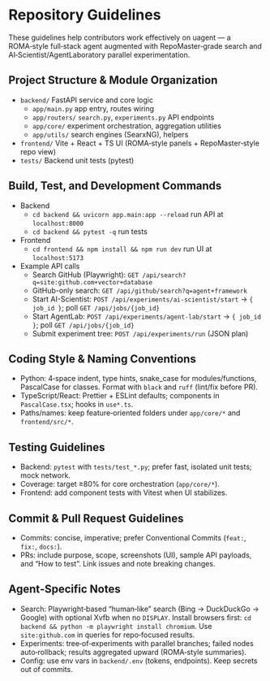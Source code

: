 # Repository Guidelines

These guidelines help contributors work effectively on uagent — a ROMA‑style full‑stack agent augmented with RepoMaster‑grade search and AI‑Scientist/AgentLaboratory parallel experimentation.

## Project Structure & Module Organization
- `backend/` FastAPI service and core logic
  - `app/main.py` app entry, routes wiring
  - `app/routers/` `search.py`, `experiments.py` API endpoints
  - `app/core/` experiment orchestration, aggregation utilities
  - `app/utils/` search engines (SearxNG), helpers
- `frontend/` Vite + React + TS UI (ROMA‑style panels + RepoMaster‑style repo view)
- `tests/` Backend unit tests (pytest)

## Build, Test, and Development Commands
- Backend
  - `cd backend && uvicorn app.main:app --reload` run API at `localhost:8000`
  - `cd backend && pytest -q` run tests
- Frontend
  - `cd frontend && npm install && npm run dev` run UI at `localhost:5173`
- Example API calls
  - Search GitHub (Playwright): `GET /api/search?q=site:github.com+vector+database`
  - GitHub-only search: `GET /api/github/search?q=agent+framework`
  - Start AI-Scientist: `POST /api/experiments/ai-scientist/start` → `{ job_id }`; poll `GET /api/jobs/{job_id}`
  - Start AgentLab: `POST /api/experiments/agent-lab/start` → `{ job_id }`; poll `GET /api/jobs/{job_id}`
  - Submit experiment tree: `POST /api/experiments/run` (JSON plan)

## Coding Style & Naming Conventions
- Python: 4‑space indent, type hints, snake_case for modules/functions, PascalCase for classes. Format with `black` and `ruff` (lint/fix before PR).
- TypeScript/React: Prettier + ESLint defaults; components in `PascalCase.tsx`; hooks in `use*.ts`.
- Paths/names: keep feature‑oriented folders under `app/core/*` and `frontend/src/*`.

## Testing Guidelines
- Backend: `pytest` with `tests/test_*.py`; prefer fast, isolated unit tests; mock network.
- Coverage: target ≥80% for core orchestration (`app/core/*`).
- Frontend: add component tests with Vitest when UI stabilizes.

## Commit & Pull Request Guidelines
- Commits: concise, imperative; prefer Conventional Commits (`feat:`, `fix:`, `docs:`).
- PRs: include purpose, scope, screenshots (UI), sample API payloads, and “How to test”. Link issues and note breaking changes.

## Agent‑Specific Notes
- Search: Playwright‑based “human‑like” search (Bing → DuckDuckGo → Google) with optional Xvfb when no `DISPLAY`. Install browsers first: `cd backend && python -m playwright install chromium`. Use `site:github.com` in queries for repo‑focused results.
- Experiments: tree‑of‑experiments with parallel branches; failed nodes auto‑rollback; results aggregated upward (ROMA‑style summaries).
- Config: use env vars in `backend/.env` (tokens, endpoints). Keep secrets out of commits.
